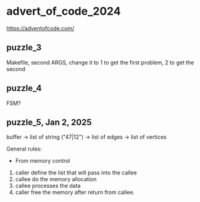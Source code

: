 # advert_of_code_2024

https://adventofcode.com/

## puzzle_3

Makefile, second ARGS, change it to 1 to get the first problem, 2 to get the second 

## puzzle_4

FSM?

## puzzle_5, Jan 2, 2025

buffer -> list of string ("$47|12$") -> list of edges -> list of vertices

General rules:

- From memory control
1. caller define the list that will pass into the callee
2. callee do the memory allocation
3. callee processes the data
4. caller free the memory after return from callee.
